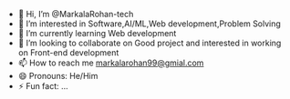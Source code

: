 - 👋 Hi, I’m @MarkalaRohan-tech
- 👀 I’m interested in Software,AI/ML,Web development,Problem Solving
- 🌱 I’m currently learning Web development
- 💞️ I’m looking to collaborate on Good project and interested in working on Front-end development
- 📫 How to reach me markalarohan99@gmial.com
- 😄 Pronouns: He/Him
- ⚡ Fun fact: ...

<!---
MarkalaRohan-tech/MarkalaRohan-tech is a ✨ special ✨ repository because its `README.md` (this file) appears on your GitHub profile.
You can click the Preview link to take a look at your changes.
--->
